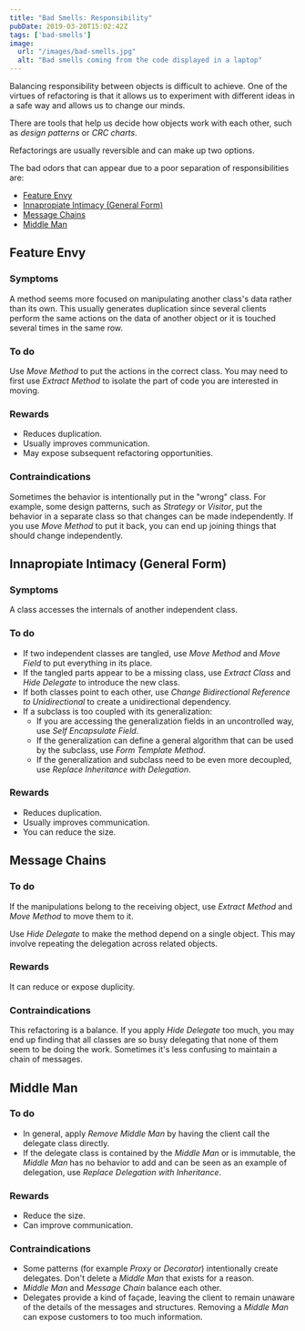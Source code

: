 ```yaml
---
title: "Bad Smells: Responsibility"
pubDate: 2019-03-20T15:02:42Z
tags: ['bad-smells']
image:
  url: "/images/bad-smells.jpg"
  alt: "Bad smells coming from the code displayed in a laptop"
---
```

Balancing responsibility between objects is difficult to achieve. One of the virtues of refactoring is that it allows us to experiment with different ideas in a safe way and allows us to change our minds.

There are tools that help us decide how objects work with each other, such as *design patterns* or *CRC charts*.

Refactorings are usually reversible and can make up two options.

The bad odors that can appear due to a poor separation of responsibilities are:

* [Feature Envy](#feature-envy)
* [Innapropiate Intimacy (General Form)](#innapropiate-intimacy-general-form)
* [Message Chains](#message-chains)
* [Middle Man](#middle-man)

## Feature Envy
### Symptoms

A method seems more focused on manipulating another class's data rather than its own. This usually generates duplication since several clients perform the same actions on the data of another object or it is touched several times in the same row.

### To do

Use *Move Method* to put the actions in the correct class. You may need to first use *Extract Method* to isolate the part of code you are interested in moving.

### Rewards

* Reduces duplication.
* Usually improves communication.
* May expose subsequent refactoring opportunities.

### Contraindications

Sometimes the behavior is intentionally put in the "wrong" class. For example, some design patterns, such as *Strategy* or *Visitor*, put the behavior in a separate class so that changes can be made independently. If you use *Move Method* to put it back, you can end up joining things that should change independently.

## Innapropiate Intimacy (General Form)
### Symptoms

A class accesses the internals of another independent class.

### To do

* If two independent classes are tangled, use *Move Method* and *Move Field* to put everything in its place.
* If the tangled parts appear to be a missing class, use *Extract Class* and *Hide Delegate* to introduce the new class.
* If both classes point to each other, use *Change Bidirectional Reference to Unidirectional* to create a unidirectional dependency.
* If a subclass is too coupled with its generalization:
  * If you are accessing the generalization fields in an uncontrolled way, use *Self Encapsulate Field*.
  * If the generalization can define a general algorithm that can be used by the subclass, use *Form Template Method*.
  * If the generalization and subclass need to be even more decoupled, use *Replace Inheritance with Delegation*.

### Rewards

* Reduces duplication.
* Usually improves communication.
* You can reduce the size.

## Message Chains
### To do

If the manipulations belong to the receiving object, use *Extract Method* and *Move Method* to move them to it.

Use *Hide Delegate* to make the method depend on a single object. This may involve repeating the delegation across related objects.

### Rewards

It can reduce or expose duplicity.

### Contraindications

This refactoring is a balance. If you apply *Hide Delegate* too much, you may end up finding that all classes are so busy delegating that none of them seem to be doing the work. Sometimes it's less confusing to maintain a chain of messages.

## Middle Man
### To do

* In general, apply *Remove Middle Man* by having the client call the delegate class directly.
* If the delegate class is contained by the *Middle Man* or is immutable, the *Middle Man* has no behavior to add and can be seen as an example of delegation, use *Replace Delegation with Inheritance*.

### Rewards

* Reduce the size.
* Can improve communication.

### Contraindications

* Some patterns (for example *Proxy* or *Decorator*) intentionally create delegates. Don't delete a *Middle Man* that exists for a reason.
* *Middle Man* and *Message Chain* balance each other.
* Delegates provide a kind of façade, leaving the client to remain unaware of the details of the messages and structures. Removing a *Middle Man* can expose customers to too much information.